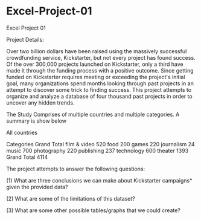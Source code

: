 # Excel-Project-01
Excel Project 01

Project Details:

Over two billion dollars have been raised using the massively successful crowdfunding service, Kickstarter, but not every project has found success. Of the over 300,000 projects launched on Kickstarter, only a third have made it through the funding process with a positive outcome.
Since getting funded on Kickstarter requires meeting or exceeding the project's initial goal, many organizations spend months looking through past projects in an attempt to discover some trick to finding success. 
This project attempts to organize and analyze a database of four thousand past projects in order to uncover any hidden trends.

The Study Comprises of multiple countries and multiple categories. A summary is show below

All countries	
	
	
Categories	Grand Total
film & video	520
food	200
games	220
journalism	24
music	700
photography	220
publishing	237
technology	600
theater	1393
Grand Total	4114

The project attempts to answer the following questions:

(1) What are three conclusions we can make about Kickstarter campaigns* given the provided data?

(2) What are some of the limitations of this dataset?

(3) What are some other possible tables/graphs that we could create?


